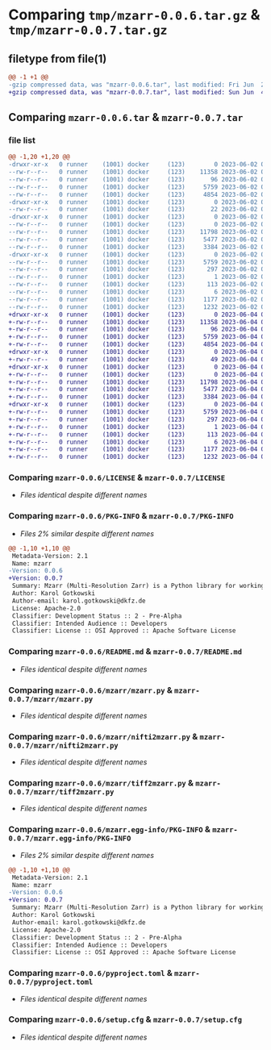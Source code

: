 # Comparing `tmp/mzarr-0.0.6.tar.gz` & `tmp/mzarr-0.0.7.tar.gz`

## filetype from file(1)

```diff
@@ -1 +1 @@
-gzip compressed data, was "mzarr-0.0.6.tar", last modified: Fri Jun  2 09:21:28 2023, max compression
+gzip compressed data, was "mzarr-0.0.7.tar", last modified: Sun Jun  4 09:27:25 2023, max compression
```

## Comparing `mzarr-0.0.6.tar` & `mzarr-0.0.7.tar`

### file list

```diff
@@ -1,20 +1,20 @@
-drwxr-xr-x   0 runner    (1001) docker     (123)        0 2023-06-02 09:21:28.849953 mzarr-0.0.6/
--rw-r--r--   0 runner    (1001) docker     (123)    11358 2023-06-02 09:21:08.000000 mzarr-0.0.6/LICENSE
--rw-r--r--   0 runner    (1001) docker     (123)       96 2023-06-02 09:21:08.000000 mzarr-0.0.6/MANIFEST.in
--rw-r--r--   0 runner    (1001) docker     (123)     5759 2023-06-02 09:21:28.849953 mzarr-0.0.6/PKG-INFO
--rw-r--r--   0 runner    (1001) docker     (123)     4854 2023-06-02 09:21:08.000000 mzarr-0.0.6/README.md
-drwxr-xr-x   0 runner    (1001) docker     (123)        0 2023-06-02 09:21:28.845953 mzarr-0.0.6/mzarr/
--rw-r--r--   0 runner    (1001) docker     (123)       22 2023-06-02 09:21:08.000000 mzarr-0.0.6/mzarr/__init__.py
-drwxr-xr-x   0 runner    (1001) docker     (123)        0 2023-06-02 09:21:28.849953 mzarr-0.0.6/mzarr/_tests/
--rw-r--r--   0 runner    (1001) docker     (123)        0 2023-06-02 09:21:08.000000 mzarr-0.0.6/mzarr/_tests/__init__.py
--rw-r--r--   0 runner    (1001) docker     (123)    11798 2023-06-02 09:21:08.000000 mzarr-0.0.6/mzarr/mzarr.py
--rw-r--r--   0 runner    (1001) docker     (123)     5477 2023-06-02 09:21:08.000000 mzarr-0.0.6/mzarr/nifti2mzarr.py
--rw-r--r--   0 runner    (1001) docker     (123)     3384 2023-06-02 09:21:08.000000 mzarr-0.0.6/mzarr/tiff2mzarr.py
-drwxr-xr-x   0 runner    (1001) docker     (123)        0 2023-06-02 09:21:28.849953 mzarr-0.0.6/mzarr.egg-info/
--rw-r--r--   0 runner    (1001) docker     (123)     5759 2023-06-02 09:21:28.000000 mzarr-0.0.6/mzarr.egg-info/PKG-INFO
--rw-r--r--   0 runner    (1001) docker     (123)      297 2023-06-02 09:21:28.000000 mzarr-0.0.6/mzarr.egg-info/SOURCES.txt
--rw-r--r--   0 runner    (1001) docker     (123)        1 2023-06-02 09:21:28.000000 mzarr-0.0.6/mzarr.egg-info/dependency_links.txt
--rw-r--r--   0 runner    (1001) docker     (123)      113 2023-06-02 09:21:28.000000 mzarr-0.0.6/mzarr.egg-info/requires.txt
--rw-r--r--   0 runner    (1001) docker     (123)        6 2023-06-02 09:21:28.000000 mzarr-0.0.6/mzarr.egg-info/top_level.txt
--rw-r--r--   0 runner    (1001) docker     (123)     1177 2023-06-02 09:21:08.000000 mzarr-0.0.6/pyproject.toml
--rw-r--r--   0 runner    (1001) docker     (123)     1232 2023-06-02 09:21:28.849953 mzarr-0.0.6/setup.cfg
+drwxr-xr-x   0 runner    (1001) docker     (123)        0 2023-06-04 09:27:25.155039 mzarr-0.0.7/
+-rw-r--r--   0 runner    (1001) docker     (123)    11358 2023-06-04 09:27:09.000000 mzarr-0.0.7/LICENSE
+-rw-r--r--   0 runner    (1001) docker     (123)       96 2023-06-04 09:27:09.000000 mzarr-0.0.7/MANIFEST.in
+-rw-r--r--   0 runner    (1001) docker     (123)     5759 2023-06-04 09:27:25.155039 mzarr-0.0.7/PKG-INFO
+-rw-r--r--   0 runner    (1001) docker     (123)     4854 2023-06-04 09:27:09.000000 mzarr-0.0.7/README.md
+drwxr-xr-x   0 runner    (1001) docker     (123)        0 2023-06-04 09:27:25.155039 mzarr-0.0.7/mzarr/
+-rw-r--r--   0 runner    (1001) docker     (123)       49 2023-06-04 09:27:09.000000 mzarr-0.0.7/mzarr/__init__.py
+drwxr-xr-x   0 runner    (1001) docker     (123)        0 2023-06-04 09:27:25.155039 mzarr-0.0.7/mzarr/_tests/
+-rw-r--r--   0 runner    (1001) docker     (123)        0 2023-06-04 09:27:09.000000 mzarr-0.0.7/mzarr/_tests/__init__.py
+-rw-r--r--   0 runner    (1001) docker     (123)    11798 2023-06-04 09:27:09.000000 mzarr-0.0.7/mzarr/mzarr.py
+-rw-r--r--   0 runner    (1001) docker     (123)     5477 2023-06-04 09:27:09.000000 mzarr-0.0.7/mzarr/nifti2mzarr.py
+-rw-r--r--   0 runner    (1001) docker     (123)     3384 2023-06-04 09:27:09.000000 mzarr-0.0.7/mzarr/tiff2mzarr.py
+drwxr-xr-x   0 runner    (1001) docker     (123)        0 2023-06-04 09:27:25.155039 mzarr-0.0.7/mzarr.egg-info/
+-rw-r--r--   0 runner    (1001) docker     (123)     5759 2023-06-04 09:27:25.000000 mzarr-0.0.7/mzarr.egg-info/PKG-INFO
+-rw-r--r--   0 runner    (1001) docker     (123)      297 2023-06-04 09:27:25.000000 mzarr-0.0.7/mzarr.egg-info/SOURCES.txt
+-rw-r--r--   0 runner    (1001) docker     (123)        1 2023-06-04 09:27:25.000000 mzarr-0.0.7/mzarr.egg-info/dependency_links.txt
+-rw-r--r--   0 runner    (1001) docker     (123)      113 2023-06-04 09:27:25.000000 mzarr-0.0.7/mzarr.egg-info/requires.txt
+-rw-r--r--   0 runner    (1001) docker     (123)        6 2023-06-04 09:27:25.000000 mzarr-0.0.7/mzarr.egg-info/top_level.txt
+-rw-r--r--   0 runner    (1001) docker     (123)     1177 2023-06-04 09:27:09.000000 mzarr-0.0.7/pyproject.toml
+-rw-r--r--   0 runner    (1001) docker     (123)     1232 2023-06-04 09:27:25.155039 mzarr-0.0.7/setup.cfg
```

### Comparing `mzarr-0.0.6/LICENSE` & `mzarr-0.0.7/LICENSE`

 * *Files identical despite different names*

### Comparing `mzarr-0.0.6/PKG-INFO` & `mzarr-0.0.7/PKG-INFO`

 * *Files 2% similar despite different names*

```diff
@@ -1,10 +1,10 @@
 Metadata-Version: 2.1
 Name: mzarr
-Version: 0.0.6
+Version: 0.0.7
 Summary: Mzarr (Multi-Resolution Zarr) is a Python library for working with the Mzarr image format
 Author: Karol Gotkowski
 Author-email: karol.gotkowski@dkfz.de
 License: Apache-2.0
 Classifier: Development Status :: 2 - Pre-Alpha
 Classifier: Intended Audience :: Developers
 Classifier: License :: OSI Approved :: Apache Software License
```

### Comparing `mzarr-0.0.6/README.md` & `mzarr-0.0.7/README.md`

 * *Files identical despite different names*

### Comparing `mzarr-0.0.6/mzarr/mzarr.py` & `mzarr-0.0.7/mzarr/mzarr.py`

 * *Files identical despite different names*

### Comparing `mzarr-0.0.6/mzarr/nifti2mzarr.py` & `mzarr-0.0.7/mzarr/nifti2mzarr.py`

 * *Files identical despite different names*

### Comparing `mzarr-0.0.6/mzarr/tiff2mzarr.py` & `mzarr-0.0.7/mzarr/tiff2mzarr.py`

 * *Files identical despite different names*

### Comparing `mzarr-0.0.6/mzarr.egg-info/PKG-INFO` & `mzarr-0.0.7/mzarr.egg-info/PKG-INFO`

 * *Files 2% similar despite different names*

```diff
@@ -1,10 +1,10 @@
 Metadata-Version: 2.1
 Name: mzarr
-Version: 0.0.6
+Version: 0.0.7
 Summary: Mzarr (Multi-Resolution Zarr) is a Python library for working with the Mzarr image format
 Author: Karol Gotkowski
 Author-email: karol.gotkowski@dkfz.de
 License: Apache-2.0
 Classifier: Development Status :: 2 - Pre-Alpha
 Classifier: Intended Audience :: Developers
 Classifier: License :: OSI Approved :: Apache Software License
```

### Comparing `mzarr-0.0.6/pyproject.toml` & `mzarr-0.0.7/pyproject.toml`

 * *Files identical despite different names*

### Comparing `mzarr-0.0.6/setup.cfg` & `mzarr-0.0.7/setup.cfg`

 * *Files identical despite different names*

